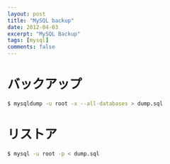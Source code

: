 ```yaml
---
layout: post
title: "MySQL backup"
date: 2012-04-03
excerpt: "MySQL Backup"
tags: [mysql]
comments: false
---
```


# バックアップ
```sh
$ mysqldump -u root -x --all-databases > dump.sql
```

# リストア
```sh
$ mysql -u root -p < dump.sql
```

